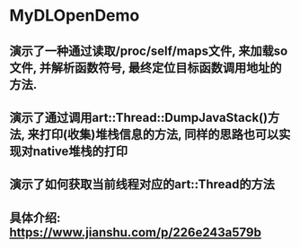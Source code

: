 # MyDLOpenDemo

## 演示了一种通过读取/proc/self/maps文件, 来加载so文件, 并解析函数符号, 最终定位目标函数调用地址的方法. 
## 演示了通过调用art::Thread::DumpJavaStack()方法, 来打印(收集)堆栈信息的方法, 同样的思路也可以实现对native堆栈的打印
## 演示了如何获取当前线程对应的art::Thread的方法

## 具体介绍: https://www.jianshu.com/p/226e243a579b
